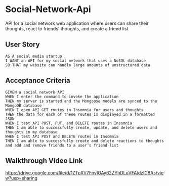 # Social-Network-Api
API for a social network web application where users can share their thoughts, react to friends’ thoughts, and create a friend list

## User Story
```
AS A social media startup
I WANT an API for my social network that uses a NoSQL database
SO THAT my website can handle large amounts of unstructured data
```

## Acceptance Criteria
```
GIVEN a social network API
WHEN I enter the command to invoke the application
THEN my server is started and the Mongoose models are synced to the MongoDB database
WHEN I open API GET routes in Insomnia for users and thoughts
THEN the data for each of these routes is displayed in a formatted JSON
WHEN I test API POST, PUT, and DELETE routes in Insomnia
THEN I am able to successfully create, update, and delete users and thoughts in my database
WHEN I test API POST and DELETE routes in Insomnia
THEN I am able to successfully create and delete reactions to thoughts and add and remove friends to a user’s friend list
```

## Walkthrough Video Link

https://drive.google.com/file/d/1ZTpXV7FnvIOAy62ZYhDLuVFAtdzIC8As/view?usp=sharing
